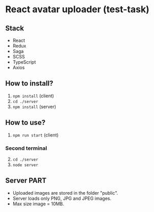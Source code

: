 # React avatar uploader (test-task)

## Stack

- React
- Redux
- Saga
- SCSS
- TypeScript
- Axios


## How to install?
1. `npm install` (client)
2. `cd ./server`
3. `npm install` (server)

## How to use?
1. `npm run start` (client)
### Second terminal
2. `cd ./server`
3. `node server`

## Server PART
- Uploaded images are stored in the folder "public".
- Server loads only PNG, JPG and JPEG images.
- Max size image = 10MB.

